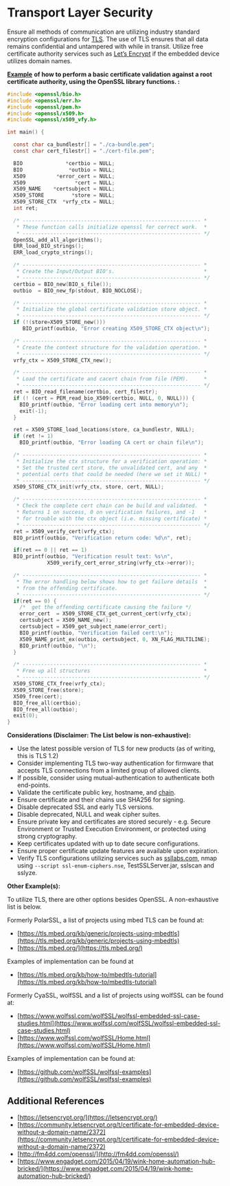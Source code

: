 # Transport Layer Security

Ensure all methods of communication are utilizing industry standard encryption configurations for [TLS](https://www.securecoding.cert.org/confluence/display/c/API10-C.+APIs+should+have+security+options+enabled+by+default). The use of TLS ensures that all data remains confidential and untampered with while in transit. Utilize free certificate authority services such as [Let’s Encrypt](https://letsencrypt.org/) if the embedded device utilizes domain names.

[**Example**](http://fm4dd.com/openssl/certverify.htm) **of how to perform a basic certificate validation against a root certificate authority, using the OpenSSL library functions. :**

```c
#include <openssl/bio.h>
#include <openssl/err.h>
#include <openssl/pem.h>
#include <openssl/x509.h>
#include <openssl/x509_vfy.h>

int main() {

  const char ca_bundlestr[] = "./ca-bundle.pem";
  const char cert_filestr[] = "./cert-file.pem";

  BIO              *certbio = NULL;
  BIO               *outbio = NULL;
  X509          *error_cert = NULL;
  X509                *cert = NULL;
  X509_NAME    *certsubject = NULL;
  X509_STORE         *store = NULL;
  X509_STORE_CTX  *vrfy_ctx = NULL;
  int ret;

  /* ---------------------------------------------------------- *
   * These function calls initialize openssl for correct work.  *
   * ---------------------------------------------------------- */
  OpenSSL_add_all_algorithms();
  ERR_load_BIO_strings();
  ERR_load_crypto_strings();

  /* ---------------------------------------------------------- *
   * Create the Input/Output BIO's.                             *
   * ---------------------------------------------------------- */
  certbio = BIO_new(BIO_s_file());
  outbio  = BIO_new_fp(stdout, BIO_NOCLOSE);

  /* ---------------------------------------------------------- *
   * Initialize the global certificate validation store object. *
   * ---------------------------------------------------------- */
  if (!(store=X509_STORE_new()))
     BIO_printf(outbio, "Error creating X509_STORE_CTX object\n");

  /* ---------------------------------------------------------- *
   * Create the context structure for the validation operation. *
   * ---------------------------------------------------------- */
  vrfy_ctx = X509_STORE_CTX_new();

  /* ---------------------------------------------------------- *
   * Load the certificate and cacert chain from file (PEM).     *
   * ---------------------------------------------------------- */
  ret = BIO_read_filename(certbio, cert_filestr);
  if (! (cert = PEM_read_bio_X509(certbio, NULL, 0, NULL))) {
    BIO_printf(outbio, "Error loading cert into memory\n");
    exit(-1);
  }

  ret = X509_STORE_load_locations(store, ca_bundlestr, NULL);
  if (ret != 1)
    BIO_printf(outbio, "Error loading CA cert or chain file\n");

  /* ---------------------------------------------------------- *
   * Initialize the ctx structure for a verification operation: *
   * Set the trusted cert store, the unvalidated cert, and any  *
   * potential certs that could be needed (here we set it NULL) *
   * ---------------------------------------------------------- */
  X509_STORE_CTX_init(vrfy_ctx, store, cert, NULL);

  /* ---------------------------------------------------------- *
   * Check the complete cert chain can be build and validated.  *
   * Returns 1 on success, 0 on verification failures, and -1   *
   * for trouble with the ctx object (i.e. missing certificate) *
   * ---------------------------------------------------------- */
  ret = X509_verify_cert(vrfy_ctx);
  BIO_printf(outbio, "Verification return code: %d\n", ret);

  if(ret == 0 || ret == 1)
  BIO_printf(outbio, "Verification result text: %s\n",
             X509_verify_cert_error_string(vrfy_ctx->error));

  /* ---------------------------------------------------------- *
   * The error handling below shows how to get failure details  *
   * from the offending certificate.                            *
   * ---------------------------------------------------------- */
  if(ret == 0) {
    /*  get the offending certificate causing the failure */
    error_cert  = X509_STORE_CTX_get_current_cert(vrfy_ctx);
    certsubject = X509_NAME_new();
    certsubject = X509_get_subject_name(error_cert);
    BIO_printf(outbio, "Verification failed cert:\n");
    X509_NAME_print_ex(outbio, certsubject, 0, XN_FLAG_MULTILINE);
    BIO_printf(outbio, "\n");
  }

  /* ---------------------------------------------------------- *
   * Free up all structures                                     *
   * ---------------------------------------------------------- */
  X509_STORE_CTX_free(vrfy_ctx);
  X509_STORE_free(store);
  X509_free(cert);
  BIO_free_all(certbio);
  BIO_free_all(outbio);
  exit(0);
}
```

**Considerations \(Disclaimer: The List below is non-exhaustive\):**

* Use the latest possible version of TLS for new products \(as of writing, this is TLS 1.2\)
* Consider implementing TLS two-way authentication for firmware that accepts TLS connections from a limited group of allowed clients.
* If possible, consider using mutual-authentication to authenticate both end-points.
* Validate the certificate public key, hostname, and [chain](http://fm4dd.com/openssl/certverify.htm).
* Ensure certificate and their chains use SHA256 for signing.
* Disable deprecated SSL and early TLS versions.
* Disable deprecated, NULL and weak cipher suites.
* Ensure private key and certificates are stored securely - e.g. Secure Environment or Trusted Execution Environment, or protected using strong cryptography.
* Keep certificates updated with up to date secure configurations.
* Ensure proper certificate update features are available upon expiration.
* Verify TLS configurations utilizing services such as [ssllabs.com](https://www.ssllabs.com), nmap using `--script ssl-enum-ciphers.nse`, TestSSLServer.jar, sslscan and sslyze.

**Other Example\(s\):**

To utilize TLS, there are other options besides OpenSSL. A non-exhaustive list is below.

Formerly PolarSSL, a list of projects using mbed TLS can be found at:

* [https://tls.mbed.org/kb/generic/projects-using-mbedtls](https://tls.mbed.org/kb/generic/projects-using-mbedtls)
* [https://tls.mbed.org/](https://tls.mbed.org/)

Examples of implementation can be found at

* [https://tls.mbed.org/kb/how-to/mbedtls-tutorial](https://tls.mbed.org/kb/how-to/mbedtls-tutorial)

Formerly CyaSSL, wolfSSL and a list of projects using wolfSSL can be found at:

* [https://www.wolfssl.com/wolfSSL/wolfssl-embedded-ssl-case-studies.html](https://www.wolfssl.com/wolfSSL/wolfssl-embedded-ssl-case-studies.html)
* [https://www.wolfssl.com/wolfSSL/Home.html](https://www.wolfssl.com/wolfSSL/Home.html)

Examples of implementation can be found at:

* [https://github.com/wolfSSL/wolfssl-examples](https://github.com/wolfSSL/wolfssl-examples)

## Additional References <a id="additional-references"></a>

* [https://letsencrypt.org/](https://letsencrypt.org/)
* [https://community.letsencrypt.org/t/certificate-for-embedded-device-without-a-domain-name/2372](https://community.letsencrypt.org/t/certificate-for-embedded-device-without-a-domain-name/2372)
* [http://fm4dd.com/openssl/](http://fm4dd.com/openssl/)
* [https://www.engadget.com/2015/04/19/wink-home-automation-hub-bricked/](https://www.engadget.com/2015/04/19/wink-home-automation-hub-bricked/)


